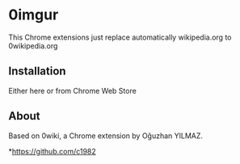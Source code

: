 # 0imgur
This Chrome extensions just replace automatically wikipedia.org to 0wikipedia.org 

## Installation
Either here or from Chrome Web Store

## About

Based on 0wiki, a Chrome extension by Oğuzhan YILMAZ.

*https://github.com/c1982
